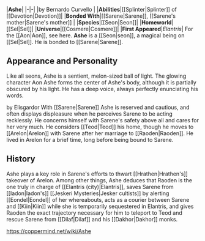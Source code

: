 |**Ashe**|
|-|-|
|by  Bernardo Curvello |
|**Abilities**|[[Splinter\|Splinter]] of [[Devotion\|Devotion]]|
|**Bonded With**|[[Sarene\|Sarene]], [[Sarene's mother\|Sarene's mother]] |
|**Species**|[[Seon\|Seon]]|
|**Homeworld**|[[Sel\|Sel]]|
|**Universe**|[[Cosmere\|Cosmere]]|
|**First Appeared**|*Elantris*|
For the [[Aon\|Aon]], see here.
**Ashe** is a [[Seon\|seon]], a magical being on [[Sel\|Sel]]. He is bonded to [[Sarene\|Sarene]].

## Appearance and Personality
Like all seons, Ashe is a sentient, melon-sized ball of light. The glowing character Aon Ashe forms the center of Ashe's body, although it is partially obscured by his light. He has a deep voice, always perfectly enunciating his words.

 by  Elisgardor  With [[Sarene\|Sarene]]
Ashe is reserved and cautious, and often displays displeasure when he perceives Sarene to be acting recklessly. He concerns himself with Sarene's safety above all and cares for her very much.
He considers [[Teod\|Teod]] his home, though he moves to [[Arelon\|Arelon]] with Sarene after her marriage to [[Raoden\|Raoden]]. He lived in Arelon for a brief time, long before being bound to Sarene.

## History
Ashe plays a key role in Sarene's efforts to thwart [[Hrathen\|Hrathen's]] takeover of Arelon. Among other things, Ashe deduces that Raoden is the one truly in charge of [[Elantris (city)\|Elantris]], saves Sarene from [[Iadon\|Iadon's]] [[Jeskeri Mysteries\|Jesker cultists]] by alerting [[Eondel\|Eondel]] of her whereabouts, acts as a courier between Sarene and [[Kiin\|Kiin]] while she is temporarily sequestered in Elantris, and gives Raoden the exact trajectory necessary for him to teleport to Teod and rescue Sarene from [[Dilaf\|Dilaf]] and his [[Dakhor\|Dakhor]] monks.



https://coppermind.net/wiki/Ashe